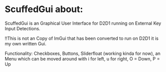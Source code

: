 # ScuffedGui about:
ScuffedGui is an Graphical User Interface for D2D1 running on External Key Input Detections.


!!This is not an Copy of ImGui that has been converted to run on D2D1 it is my own written Gui.

Functionality: Checkboxes, Buttons, Sliderfloat (working kinda for now), an Menu which can be moved around with    i for left,  u for right, O = Down, P = Up
